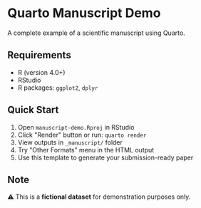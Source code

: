 # Quarto Manuscript Demo

A complete example of a scientific manuscript using Quarto.

## Requirements
- R (version 4.0+)
- RStudio
- R packages: `ggplot2`, `dplyr`

## Quick Start

1. Open `manuscript-demo.Rproj` in RStudio
2. Click "Render" button or run: `quarto render`
3. View outputs in `_manuscript/` folder
4. Try "Other Formats" menu in the HTML output
5. Use this template to generate your submission-ready paper

## Note
⚠️ This is a **fictional dataset** for demonstration purposes only.